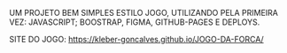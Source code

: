 UM PROJETO BEM SIMPLES ESTILO JOGO, UTILIZANDO PELA PRIMEIRA VEZ: JAVASCRIPT; BOOSTRAP, FIGMA, GITHUB-PAGES E DEPLOYS.

SITE DO JOGO: https://kleber-goncalves.github.io/JOGO-DA-FORCA/
